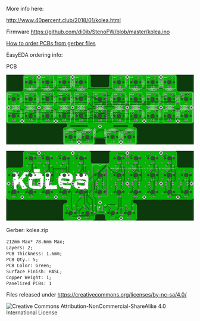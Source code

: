 More info here:

http://www.40percent.club/2018/01/kolea.html

Firmware https://github.com/di0ib/StenoFW/blob/master/kolea.ino

[How to order PCBs from gerber files](http://www.40percent.club/2017/03/ordering-pcb.html)

EasyEDA ordering info:

PCB

![koleafront](koleafront.png)

![koleaback](koleaback.png)


Gerber: kolea.zip


    212mm Max* 78.6mm Max;
    Layers: 2;
    PCB Thickness: 1.6mm;
    PCB Qty.: 5;
    PCB Color: Green;
    Surface Finish: HASL;
    Copper Weight: 1;
    Panelized PCBs: 1


Files released under https://creativecommons.org/licenses/by-nc-sa/4.0/

![Creative Commons Attribution-NonCommercial-ShareAlike 4.0 International License](https://i.creativecommons.org/l/by-nc-sa/4.0/88x31.png)
